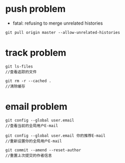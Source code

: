 # push problem
- fatal: refusing to merge unrelated histories

```
git pull origin master --allow-unrelated-histories
```



# track problem
```
git ls-files
//查看追踪的文件

git rm -r --cached . 
//清除缓存  

```



# email problem
```
git config --global user.email
//查看当前的全局用户E-mail

git config --global user.email 你的推荐E-mail
//重新设置你的全局用户E-mail

git commit --amend --reset-author
//重置上次提交的作者信息
```
